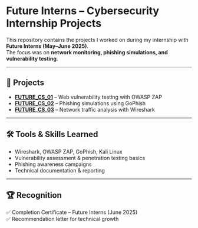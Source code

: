 # Future Interns – Cybersecurity Internship Projects  

This repository contains the projects I worked on during my internship with **Future Interns (May–June 2025)**.  
The focus was on **network monitoring, phishing simulations, and vulnerability testing**.  

---

## 📂 Projects  

- **[FUTURE_CS_01](./FUTURE_CS_01/)** – Web vulnerability testing with OWASP ZAP  
- **[FUTURE_CS_02](./FUTURE_CS_02/)** – Phishing simulations using GoPhish  
- **[FUTURE_CS_03](./FUTURE_CS_03/)** – Network traffic analysis with Wireshark  

---

## 🛠️ Tools & Skills Learned  
- Wireshark, OWASP ZAP, GoPhish, Kali Linux  
- Vulnerability assessment & penetration testing basics  
- Phishing awareness campaigns  
- Technical documentation & reporting  

---

## 🏆 Recognition  
✅ Completion Certificate – Future Interns (June 2025)  
✅ Recommendation letter for technical growth  
